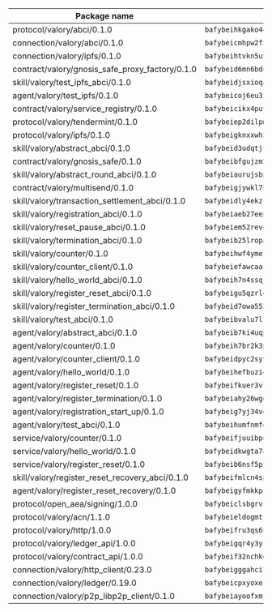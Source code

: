 | Package name                                                  | Package hash                                                  |
| ------------------------------------------------------------- | ------------------------------------------------------------- |
| protocol/valory/abci/0.1.0                                    | `bafybeihkgako44fzgurcv4hgbems4ptdtosae4lopnnr75eczb6kx3x2lm` |
| connection/valory/abci/0.1.0                                  | `bafybeicmhpw2f5c3vds6lwlv2q4fa5nd6zonnvgdretrwfly7ylpiofdqq` |
| connection/valory/ipfs/0.1.0                                  | `bafybeihtvkn5uv3ibumme7zzmrxx7iehc6lnjhil726h2jidpdzzjnd5ay` |
| contract/valory/gnosis_safe_proxy_factory/0.1.0               | `bafybeid6mn6bdqory2v5ch4oqeqbp22njlrx77hq3u4k6xjrdtebgc472e` |
| skill/valory/test_ipfs_abci/0.1.0                             | `bafybeidjsxioqae4ikurk6wlj2nq5rmjawjzlihhgedibtvo3japdkyvja` |
| agent/valory/test_ipfs/0.1.0                                  | `bafybeicoj6eu3lwianp2mwejwsjji3rasjig5u3zdaxbdvyxsq5hpqr77q` |
| contract/valory/service_registry/0.1.0                        | `bafybeicikx4puthybmhbyjvpsucjru7cee72kvk7oaai6arxuklmoavzve` |
| protocol/valory/tendermint/0.1.0                              | `bafybeiep2dilpmu3je4z2kq7yc7l6n7ax5knwfax2ufvmnflt3uj2wrbju` |
| protocol/valory/ipfs/0.1.0                                    | `bafybeigknxxwh2xts7ijbacils4a4cgq7jhcdvwahshbw22zw5hnncsfla` |
| skill/valory/abstract_abci/0.1.0                              | `bafybeid3udqtjtl4txht2z3tm3z3mr2nqtoddtno3u3urxjqjbbpqeelli` |
| contract/valory/gnosis_safe/0.1.0                             | `bafybeibfgujzm23e2owls6pqyro5jvzpketidqwqpabf47xvlbpglhcmpe` |
| skill/valory/abstract_round_abci/0.1.0                        | `bafybeiaurujsbpi2cswwau2bhbmridkt62weszsx2mncsxbpv6kifeeula` |
| contract/valory/multisend/0.1.0                               | `bafybeigjywkl7hydjsrkogob3xebj2ifhqwmfhhxoeyrndzhhxi5u6amey` |
| skill/valory/transaction_settlement_abci/0.1.0                | `bafybeidly4ekzceu5ulj4f5bejykrbwt4drixnrk6lu3zpe7iayjdlrul4` |
| skill/valory/registration_abci/0.1.0                          | `bafybeiaeb27eencrlkowrnrpqin67mcfgj26dw455zkpmi72dzxhd4yzyq` |
| skill/valory/reset_pause_abci/0.1.0                           | `bafybeiem52rev4dpytqiyu6zueppzlk2opaxhhpg6tvmmmrefv46v5pnzu` |
| skill/valory/termination_abci/0.1.0                           | `bafybeib25lropahjv34hxl7qhwn5op4acsfzvbsjgsdlrrsembvupajney` |
| skill/valory/counter/0.1.0                                    | `bafybeihwf4ymejsriovlv3qqwyf3bkjifsb4ssaogwdgvs37dbwltoj27u` |
| skill/valory/counter_client/0.1.0                             | `bafybeiefawcaaiy4matry7m53k36kqy4uadtmtpuulatnt5afkezx6napa` |
| skill/valory/hello_world_abci/0.1.0                           | `bafybeih7n4ssqjzztcx2xqvz4b4oed4thk7vhdwkmpngar5noombkqxyoy` |
| skill/valory/register_reset_abci/0.1.0                        | `bafybeigu5qzrleatmt7vzwe5xat4gnc47nntoolcwd5rtvf4atmxjlj5ea` |
| skill/valory/register_termination_abci/0.1.0                  | `bafybeid7owa553qoytnnevvjxqarle5xasti7vs5eqfelkmowrqb5luugi` |
| skill/valory/test_abci/0.1.0                                  | `bafybeibvalu7ll7gph2bp4ll5a7tfipk2zw7ut5sekcijuit4ykkfipzyy` |
| agent/valory/abstract_abci/0.1.0                              | `bafybeib7ki4uqp6b6sqmi3w5mba5r6hxl4mayrfnj2fxywqzq56rr4dgwu` |
| agent/valory/counter/0.1.0                                    | `bafybeih7br2k3pgbxto7nzctncmkidwuavmnz2jzp4qpuasxbvioi5noxu` |
| agent/valory/counter_client/0.1.0                             | `bafybeidpyc2syvuv3px52gmeaismyhcn4xskbzts22frwlxrwioj53vh6i` |
| agent/valory/hello_world/0.1.0                                | `bafybeihefbuzi4v4n67vqmosxf2uruk5gvmjbtymw652qyszs3r5mfepf4` |
| agent/valory/register_reset/0.1.0                             | `bafybeifkuer3vlfdobte6r7sdqzabaq5dcri2ff6xm6ljkbihf4z5sn7du` |
| agent/valory/register_termination/0.1.0                       | `bafybeiahy26wge2ukoxzuaesu7zvpslogqiivk72uufbw5ijbcu5z2jo6y` |
| agent/valory/registration_start_up/0.1.0                      | `bafybeig7yj34vgaqj3en67jbyuup3qgeawbw4ekbhahq5io4rktchaxova` |
| agent/valory/test_abci/0.1.0                                  | `bafybeihumfnmfge4x4ntzj56bny7ti77mn4uejnpd45k7unc5idz5zdvk4` |
| service/valory/counter/0.1.0                                  | `bafybeifjuuibpe642lqmwpzsvs6x56cqqlfn7m5jpy6xngf5nr5immbvxq` |
| service/valory/hello_world/0.1.0                              | `bafybeidkwgta7avraqfrkk7vdkueuojbyrhcuvnei22lr7addauqyim6qu` |
| service/valory/register_reset/0.1.0                           | `bafybeib6nsf5pftikgc35is3whhfh27cvfzm6ya72f2ccd2ygaethkmgcm` |
| skill/valory/register_reset_recovery_abci/0.1.0               | `bafybeifmlcn4spntknyevcmrupjrpqjvadey7larybevhv3bkn3mbhpq4a` |
| agent/valory/register_reset_recovery/0.1.0                    | `bafybeigyfmkkpcabsotraiiv3shn5inlu6ssweqv4rfite6jjgjuyrxf7u` |
| protocol/open_aea/signing/1.0.0                               | `bafybeiclsbgrviyxbmi2vex5ze3dhr7ywohrqedebx26jozayxvroqtegq` |
| protocol/valory/acn/1.1.0                                     | `bafybeieldogmtf3m4jdsvt4vvyay3jh54rjn3deasymfw43vz3o42vigmq` |
| protocol/valory/http/1.0.0                                    | `bafybeifru3qs6udfzprax7jxktbsuzn7immfvi3scgfspifq3zdxwkgvnm` |
| protocol/valory/ledger_api/1.0.0                              | `bafybeigqr4y3ykz3iulrcoqmji7hy3dxaoy7zmyyzff4ivpbubcpwdknai` |
| protocol/valory/contract_api/1.0.0                            | `bafybeif32nchkgn6yet7e5gt4auhf7lsahxnj4t36kxbw55p3gi7qpeuxq` |
| connection/valory/http_client/0.23.0                          | `bafybeigggahci7hq6tr3tyueatgkvgn73y4b3av2vk7vtr7jkeuwsqcteq` |
| connection/valory/ledger/0.19.0                               | `bafybeicpxyoxez7lperltamvikxu6vzk2lhqakbivce4nzywyzoqbxoogm` |
| connection/valory/p2p_libp2p_client/0.1.0                     | `bafybeiayoofxmj6z3pasn2akqj3udgq2ta2ar6mv6zoehstul2btvv3gqa` |
